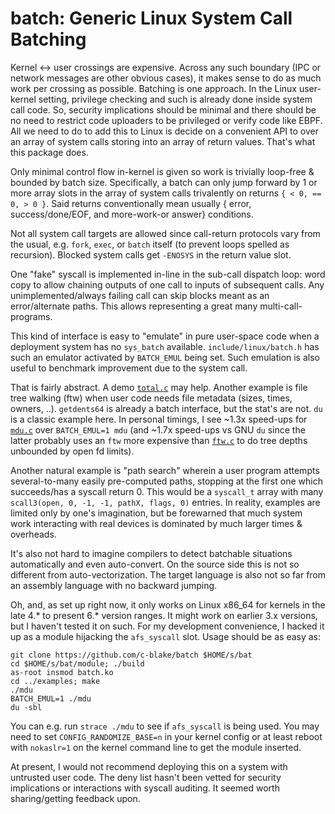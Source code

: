 # batch: Generic Linux System Call Batching

Kernel <-> user crossings are expensive.  Across any such boundary (IPC or
network messages are other obvious cases), it makes sense to do as much work per
crossing as possible.  Batching is one approach.  In the Linux user-kernel
setting, privilege checking and such is already done inside system call code.
So, security implications should be minimal and there should be no need to
restrict code uploaders to be privileged or verify code like EBPF.  All we need
to do to add this to Linux is decide on a convenient API to over an array of
system calls storing into an array of return values.  That's what this package
does.

Only minimal control flow in-kernel is given so work is trivially loop-free &
bounded by batch size.  Specifically, a batch can only jump forward by 1 or more
array slots in the array of system calls trivalently on returns `{ < 0, == 0, >
0 }`.  Said returns conventionally mean usually { error, success/done/EOF, and
more-work-or answer} conditions.

Not all system call targets are allowed since call-return protocols vary from
the usual, e.g.  `fork`, `exec`, or `batch` itself (to prevent loops spelled as
recursion).  Blocked system calls get `-ENOSYS` in the return value slot.

One "fake" syscall is implemented in-line in the sub-call dispatch loop: word
copy to allow chaining outputs of one call to inputs of subsequent calls.  Any
unimplemented/always failing call can skip blocks meant as an error/alternate
paths.  This allows representing a great many multi-call-programs.

This kind of interface is easy to "emulate" in pure user-space code when a
deployment system has no `sys_batch` available.  `include/linux/batch.h` has
such an emulator activated by `BATCH_EMUL` being set.  Such emulation is also
useful to benchmark improvement due to the system call.

That is fairly abstract.  A demo [`total.c`](examples/total.c) may help.
Another example is file tree walking (ftw) when user code needs file metadata
(sizes, times, owners, ..).  `getdents64` is already a batch interface, but the
stat's are not.  `du` is a classic example here.  In personal timings, I see
~1.3x speed-ups for [`mdu.c`](examples/mdu.c) over `BATCH_EMUL=1 mdu` (and ~1.7x
speed-ups vs GNU `du` since the latter probably uses an `ftw` more expensive
than [`ftw.c`](examples/ftw.c) to do tree depths unbounded by open fd limits).

Another natural example is "path search" wherein a user program attempts
several-to-many easily pre-computed paths, stopping at the first one which
succeeds/has a syscall return 0.  This would be a `syscall_t` array with many
`scall3(open, 0, -1, -1, pathX, flags, 0)` entries.  In reality, examples are
limited only by one's imagination, but be forewarned that much system work
interacting with real devices is dominated by much larger times & overheads.

It's also not hard to imagine compilers to detect batchable situations
automatically and even auto-convert.  On the source side this is not so
different from auto-vectorization.  The target language is also not so far
from an assembly language with no backward jumping.

Oh, and, as set up right now, it only works on Linux x86\_64 for kernels in the
late 4.* to present 6.* version ranges.  It might work on earlier 3.x versions,
but I haven't tested it on such.  For my development convenience, I hacked it up
as a module hijacking the `afs_syscall` slot.  Usage should be as easy as:

```
git clone https://github.com/c-blake/batch $HOME/s/bat
cd $HOME/s/bat/module; ./build
as-root insmod batch.ko
cd ../examples; make
./mdu
BATCH_EMUL=1 ./mdu
du -sbl
```
You can e.g. run `strace ./mdu` to see if `afs_syscall` is being used.  You may
need to set `CONFIG_RANDOMIZE_BASE=n` in your kernel config or at least reboot
with `nokaslr=1` on the kernel command line to get the module inserted.

At present, I would not recommend deploying this on a system with untrusted
user code.  The deny list hasn't been vetted for security implications or
interactions with syscall auditing.  It seemed worth sharing/getting feedback
upon.
